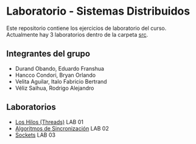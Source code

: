 # Laboratorio - Sistemas Distribuidos
Este repositorio contiene los ejercicios de laboratorio del curso. Actualmente hay 3 laboratorios dentro de la carpeta [src](src).

## Integrantes del grupo
- Durand Obando, Eduardo Franshua
- Hancco Condori, Bryan Orlando
- Velita Aguilar, Italo Fabricio Bertrand
- Véliz Saihua, Rodrigo Alejandro

## Laboratorios
- [Los Hilos (Threads)](src/Lab01/) LAB 01
- [Algoritmos de Sincronización](src/Lab02/) LAB 02
- [Sockets](src/Lab03/) LAB 03
